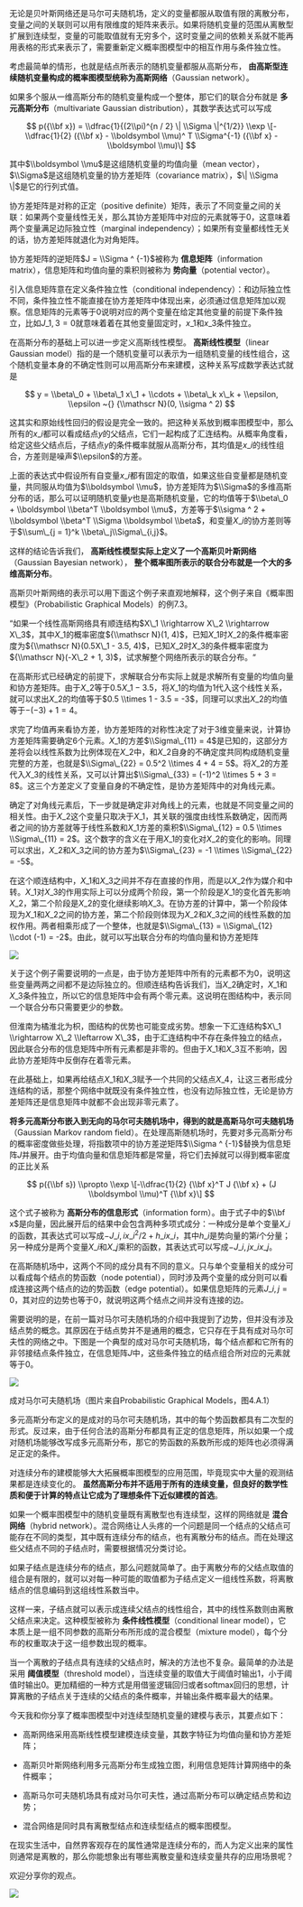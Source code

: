 无论是贝叶斯网络还是马尔可夫随机场，定义的变量都服从取值有限的离散分布，变量之间的关联则可以用有限维度的矩阵来表示。如果将随机变量的范围从离散型扩展到连续型，变量的可能取值就有无穷多个，这时变量之间的依赖关系就不能再用表格的形式来表示了，需要重新定义概率图模型中的相互作用与条件独立性。

考虑最简单的情形，也就是结点所表示的随机变量都服从高斯分布， **由高斯型连续随机变量构成的概率图模型统称为高斯网络**（Gaussian network）。

如果多个服从一维高斯分布的随机变量构成一个整体，那它们的联合分布就是 **多元高斯分布**（multivariate Gaussian distribution），其数学表达式可以写成

$$ p({\\bf x}) = \\dfrac{1}{(2\\pi)^{n / 2} \| \\Sigma \|^{1/2}} \\exp \[-\\dfrac{1}{2} ({\\bf x} - \\boldsymbol \\mu)^ T \\Sigma^{-1} ({\\bf x} - \\boldsymbol \\mu)\] $$

其中$\\boldsymbol \\mu$是这组随机变量的均值向量（mean vector），$\\Sigma$是这组随机变量的协方差矩阵（covariance matrix），$\| \\Sigma \|$是它的行列式值。

协方差矩阵是对称的正定（positive definite）矩阵，表示了不同变量之间的关联：如果两个变量线性无关，那么其协方差矩阵中对应的元素就等于0，这意味着两个变量满足边际独立性（marginal independency）；如果所有变量都线性无关的话，协方差矩阵就退化为对角矩阵。

协方差矩阵的逆矩阵$J = \\Sigma ^ {-1}$被称为 **信息矩阵**（information matrix），信息矩阵和均值向量的乘积则被称为 **势向量**（potential vector）。

引入信息矩阵意在定义条件独立性（conditional independency）：和边际独立性不同，条件独立性不能直接在协方差矩阵中体现出来，必须通过信息矩阵加以观察。信息矩阵的元素等于0说明对应的两个变量在给定其他变量的前提下条件独立，比如$J\_{1,3} = 0$就意味着着在其他变量固定时，$x\_1$和$x\_3$条件独立。

在高斯分布的基础上可以进一步定义高斯线性模型。 **高斯线性模型**（linear Gaussian model）指的是一个随机变量可以表示为一组随机变量的线性组合，这个随机变量本身的不确定性则可以用高斯分布来建模，这种关系写成数学表达式就是

$$ y = \\beta\_0 + \\beta\_1 x\_1 + \\cdots + \\beta\_k x\_k + \\epsilon, \\epsilon ~{} {\\mathscr N}(0, \\sigma ^ 2) $$

这其实和原始线性回归的假设是完全一致的。把这种关系放到概率图模型中，那么所有的$x\_i$都可以看成结点$y$的父结点，它们一起构成了汇连结构。从概率角度看，给定这些父结点后，子结点$y$的条件概率就服从高斯分布，其均值是$x\_i$的线性组合，方差则是噪声$\\epsilon$的方差。

上面的表达式中假设所有自变量$x\_i$都有固定的取值，如果这些自变量都是随机变量，共同服从均值为$\\boldsymbol \\mu$，协方差矩阵为$\\Sigma$的多维高斯分布的话，那么可以证明随机变量$y$也是高斯随机变量，它的均值等于$\\beta\_0 + \\boldsymbol \\beta^T \\boldsymbol \\mu$，方差等于$\\sigma ^ 2 + \\boldsymbol \\beta^T \\Sigma \\boldsymbol \\beta$，和变量$X\_i$的协方差则等于$\\sum\_{j = 1}^k \\beta\_j\\Sigma\_{i,j}$。

这样的结论告诉我们， **高斯线性模型实际上定义了一个高斯贝叶斯网络**（Gaussian Bayesian network）， **整个概率图所表示的联合分布就是一个大的多维高斯分布**。

高斯贝叶斯网络的表示可以用下面这个例子来直观地解释，这个例子来自《概率图模型》（Probabilistic Graphical Models）的例7.3。

“如果一个线性高斯网络具有顺连结构$X\_1 \\rightarrow X\_2 \\rightarrow X\_3$，其中$X\_1$的概率密度${\\mathscr N}(1, 4)$，已知$X\_1$时$X\_2$的条件概率密度为${\\mathscr N}(0.5X\_1 - 3.5, 4)$，已知$X\_2$时$X\_3$的条件概率密度为${\\mathscr N}(-X\_2 + 1, 3)$，试求解整个网络所表示的联合分布。“

在高斯形式已经确定的前提下，求解联合分布实际上就是求解所有变量的均值向量和协方差矩阵。由于$X\_2$等于$0.5X\_1 - 3.5$，将$X\_1$的均值为1代入这个线性关系，就可以求出$X\_2$的均值等于$0.5 \\times 1 - 3.5 = -3$，同理可以求出$X\_2$的均值等于$-(-3) + 1 = 4$。

求完了均值再来看协方差，协方差矩阵的对称性决定了对于3维变量来说，计算协方差矩阵需要确定6个元素。$X\_1$的方差$\\Sigma\_{11} = 4$是已知的，这部分方差将会以线性系数为比例体现在$X\_2$中，和$X\_2$自身的不确定度共同构成随机变量完整的方差，也就是$\\Sigma\_{22} = 0.5^2 \\times 4 + 4 = 5$。将$X\_2$的方差代入$X\_3$的线性关系，又可以计算出$\\Sigma\_{33} = (-1)^2 \\times 5 + 3 = 8$。这三个方差定义了变量自身的不确定性，是协方差矩阵中的对角线元素。

确定了对角线元素后，下一步就是确定非对角线上的元素，也就是不同变量之间的相关性。由于$X\_2$这个变量只取决于$X\_1$，其关联的强度由线性系数确定，因而两者之间的协方差就等于线性系数和$X\_1$方差的乘积$\\Sigma\_{12} = 0.5 \\times \\Sigma\_{11} = 2$。这个数字的含义在于用$X\_1$的变化对$X\_2$的变化的影响。同理可以求出，$X\_2$和$X\_3$之间的协方差为$\\Sigma\_{23} = -1 \\times \\Sigma\_{22} = -5$。

在这个顺连结构中，$X\_1$和$X\_3$之间并不存在直接的作用，而是以$X\_2$作为媒介和中转。$X\_1$对$X\_3$的作用实际上可以分成两个阶段，第一个阶段是$X\_1$的变化首先影响$X\_2$，第二个阶段是$X\_2$的变化继续影响$X\_3$。在协方差的计算中，第一个阶段体现为$X\_1$和$X\_2$之间的协方差，第二个阶段则体现为$X\_2$和$X\_3$之间的线性系数的加权作用。两者相乘形成了一个整体，也就是$\\Sigma\_{13} = \\Sigma\_{12} \\cdot (-1) = -2$。由此，就可以写出联合分布的均值向量和协方差矩阵

![](https://static001.geekbang.org/resource/image/ff/31/ff89b192b5c48b1ce727c06ad3462a31.png?wh=467*132)

关于这个例子需要说明的一点是，由于协方差矩阵中所有的元素都不为0，说明这些变量两两之间都不是边际独立的。但顺连结构告诉我们，当$X\_2$确定时，$X\_1$和$X\_3$条件独立，所以它的信息矩阵中会有两个零元素。这说明在图结构中，表示同一个联合分布只需要更少的参数。

但淮南为橘淮北为枳，图结构的优势也可能变成劣势。想象一下汇连结构$X\_1 \\rightarrow X\_2 \\leftarrow X\_3$，由于汇连结构中不存在条件独立的结点，因此联合分布的信息矩阵中所有元素都是非零的。但由于$X\_1$和$X\_3$互不影响，因此协方差矩阵中反倒存在着零元素。

在此基础上，如果再给结点$X\_1$和$X\_3$赋予一个共同的父结点$X\_4$，让这三者形成分连结构的话，那整个网络中就既没有条件独立性，也没有边际独立性，无论是协方差矩阵还是信息矩阵中就都不会出现非零元素了。

**将多元高斯分布嵌入到无向的马尔可夫随机场中，得到的就是高斯马尔可夫随机场**（Gaussian Markov random field）。在处理高斯随机场时，先要对多元高斯分布的概率密度做些处理，将指数项中的协方差逆矩阵$\\Sigma ^ {-1}$替换为信息矩阵$J$并展开。由于均值向量和信息矩阵都是常量，将它们去掉就可以得到概率密度的正比关系

$$ p({\\bf s}) \\propto \\exp \[-\\dfrac{1}{2} {\\bf x}^T J {\\bf x} + (J \\boldsymbol \\mu)^T {\\bf x}\] $$

这个式子被称为 **高斯分布的信息形式**（information form）。由于式子中的$\\bf x$是向量，因此展开后的结果中会包含两种多项式成分：一种成分是单个变量$X\_i$的函数，其表达式可以写成$-J\_{i, i}x\_i^2 / 2 + h\_ix\_i$，其中$h\_i$是势向量的第$i$个分量；另一种成分是两个变量$X\_i$和$X\_j$乘积的函数，其表达式可以写成$-J\_{i, j}x\_ix\_j$。

在高斯随机场中，这两个不同的成分具有不同的意义。只与单个变量相关的成分可以看成每个结点的势函数（node potential），同时涉及两个变量的成分则可以看成连接这两个结点的边的势函数（edge potential）。如果信息矩阵的元素$J\_{i, j} = 0$，其对应的边势也等于0，就说明这两个结点之间并没有连接的边。

需要说明的是，在前一篇对马尔可夫随机场的介绍中我提到了边势，但并没有涉及结点势的概念。其原因在于结点势并不是通用的概念，它只存在于具有成对马尔可夫性的网络之中。下图是一个典型的成对马尔可夫随机场，每个结点都和它所有的非邻接结点条件独立，在信息矩阵$J$中，这些条件独立的结点组合所对应的元素就等于0。

![](https://static001.geekbang.org/resource/image/00/92/00fb127ba9b5f370c67d7f91a5862392.png?wh=689*680)

成对马尔可夫随机场（图片来自Probabilistic Graphical Models，图4.A.1）

多元高斯分布定义的是成对的马尔可夫随机场，其中的每个势函数都具有二次型的形式。反过来，由于任何合法的高斯分布都具有正定的信息矩阵，所以如果一个成对随机场能够改写成多元高斯分布，那它的势函数的系数所形成的矩阵也必须得满足正定的条件。

对连续分布的建模能够大大拓展概率图模型的应用范围，毕竟现实中大量的观测结果都是连续变化的。 **虽然高斯分布并不适用于所有的连续变量，但良好的数学性质和便于计算的特点让它成为了理想条件下近似建模的首选**。

如果一个概率图模型中的随机变量既有离散型也有连续型，这样的网络就是 **混合网络**（hybrid network）。混合网络让人头疼的一个问题是同一个结点的父结点可能存在不同的类型，其中既有连续分布的结点，也有离散分布的结点。而在处理这些父结点不同的子结点时，需要根据情况分类讨论。

如果子结点是连续分布的结点，那么问题就简单了。由于离散分布的父结点取值的组合是有限的，就可以对每一种可能的取值都为子结点定义一组线性系数，将离散结点的信息编码到这组线性系数当中。

这样一来，子结点就可以表示成连续父结点的线性组合，其中的线性系数则由离散父结点来决定。这种模型被称为 **条件线性模型**（conditional linear model），它本质上是一组不同参数的高斯分布所形成的混合模型（mixture model），每个分布的权重取决于这一组参数出现的概率。

当一个离散的子结点具有连续的父结点时，解决的方法也不复杂。最简单的办法是采用 **阈值模型**（threshold model），当连续变量的取值大于阈值时输出1，小于阈值时输出0。更加精细的一种方式是用借鉴逻辑回归或者softmax回归的思想，计算离散的子结点关于连续的父结点的条件概率，并输出条件概率最大的结果。

今天我和你分享了概率图模型中对连续型随机变量的建模与表示，其要点如下：

- 高斯网络采用高斯线性模型建模连续变量，其数字特征为均值向量和协方差矩阵；

- 高斯贝叶斯网络利用多元高斯分布生成独立图，利用信息矩阵计算网络中的条件概率；

- 高斯马尔可夫随机场具有成对马尔可夫性，通过高斯分布可以确定结点势和边势；

- 混合网络是同时具有离散型结点和连续型结点的概率图模型。


在现实生活中，自然界客观存在的属性通常是连续分布的，而人为定义出来的属性则通常是离散的，那么你能想象出有哪些离散变量和连续变量共存的应用场景呢？

欢迎分享你的观点。

![](https://static001.geekbang.org/resource/image/e6/83/e65b416c4f6b52d0cac868901a312683.jpg?wh=2379*2408)